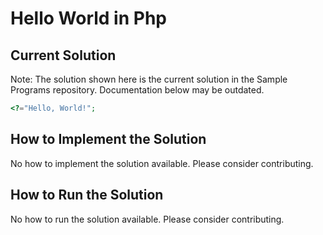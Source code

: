 # Hello World in Php

## Current Solution

Note: The solution shown here is the current solution in the Sample Programs repository. Documentation below may be outdated.

```Php
<?="Hello, World!";

```

## How to Implement the Solution

No how to implement the solution available. Please consider contributing.

## How to Run the Solution

No how to run the solution available. Please consider contributing.